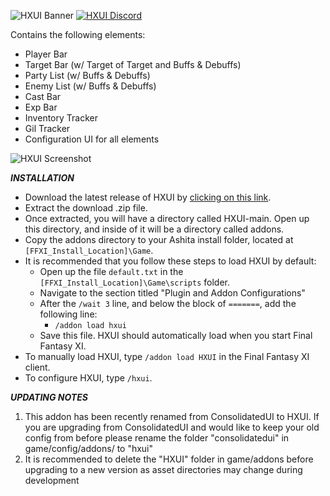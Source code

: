 ![HXUI Banner](https://user-images.githubusercontent.com/124013059/220467961-2bcd7ec4-02bc-4ef1-92c5-1ddd98cfc0ac.png)
[![HXUI Discord](https://user-images.githubusercontent.com/124013059/220468014-bb680d46-3083-452e-803f-20f1385c7e72.png)](https://discord.gg/qepeymYw9y)

Contains the following elements:
* Player Bar
* Target Bar (w/ Target of Target and Buffs & Debuffs)
* Party List (w/ Buffs & Debuffs)
* Enemy List (w/ Buffs & Debuffs)
* Cast Bar
* Exp Bar
* Inventory Tracker
* Gil Tracker
* Configuration UI for all elements

![HXUI Screenshot](https://user-images.githubusercontent.com/124013059/220468124-38323cf6-f6a8-40f8-860c-4420f9632130.png)

***INSTALLATION***
* Download the latest release of HXUI by [clicking on this link](https://github.com/tirem/HXUI/archive/refs/heads/main.zip).
* Extract the download .zip file.
* Once extracted, you will have a directory called HXUI-main.  Open up this directory, and inside of it will be a directory called addons.
* Copy the addons directory to your Ashita install folder, located at `[FFXI_Install_Location]\Game`.
* It is recommended that you follow these steps to load HXUI by default:
    * Open up the file `default.txt` in the `[FFXI_Install_Location]\Game\scripts` folder.
    * Navigate to the section titled "Plugin and Addon Configurations"
    * After the `/wait 3` line, and below the block of `=======`, add the following line:
        * `/addon load hxui`
    * Save this file.  HXUI should automatically load when you start Final Fantasy XI.
* To manually load HXUI, type `/addon load HXUI` in the Final Fantasy XI client.
* To configure HXUI, type `/hxui`.

***UPDATING NOTES***
1) This addon has been recently renamed from ConsolidatedUI to HXUI. If you are upgrading from ConsolidatedUI and would like to keep your old config from before please rename the folder "consolidatedui" in game/config/addons/ to "hxui"
2) It is recommended to delete the "HXUI" folder in game/addons before upgrading to a new version as asset directories may change during development
